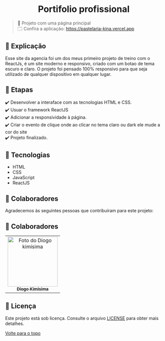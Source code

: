 <h1 align="center">Portifolio profissional</h1>

> 🔎 Projeto com uma página principal <br>
🗔 Confira a aplicação: https://pastelaria-kina.vercel.app <br>
## :page_facing_up: Explicação

Esse site da agencia foi um dos meus primeiro projeto de treino com o ReactJs, é um site moderno e responsivo, criado com um botao de tema escuro e claro.
O projeto foi pensado 100% responsivo para que seja utilizado de qualquer dispositivo em qualquer lugar.

## 🎯 Etapas ##

:heavy_check_mark: Desenvolver a interaface com as tecnologias HTML e CSS. <br>
:heavy_check_mark: Usuar o framework ReactJS<br>
:heavy_check_mark: Adicionar a responsividade à página. <br>
:heavy_check_mark: Criar o evento de clique onde ao clicar no tema claro ou dark ele mude a cor do site <br>
:heavy_check_mark: Projeto finalizado.


## 🚀 Tecnologias ##

- HTML
- CSS
- JavaScript
- ReactJS


## 🤝 Colaboradores

Agradecemos às seguintes pessoas que contribuíram para este projeto:

## 🤝 Colaboradores

<table>
  <tr>
    <td align="center">
      <a href="#">
        <img src="https://avatars.githubusercontent.com/u/132942700?v=4" width="160px;" alt="Foto do Diogo kimisima"/><br>
        <sub>
          <b>Diogo Kimisima</b>
        </sub>
      </a>
    </td>
  </tr>
</table>

## 📝 Licença

Este projeto está sob licença. Consulte o arquivo <a href="https://github.com/diogokimisima/Pastelaria-Kina/blob/main/LICENSE">LICENSE</a> para obter mais detalhes.

<a href="#top">Volte para o topo</a>
